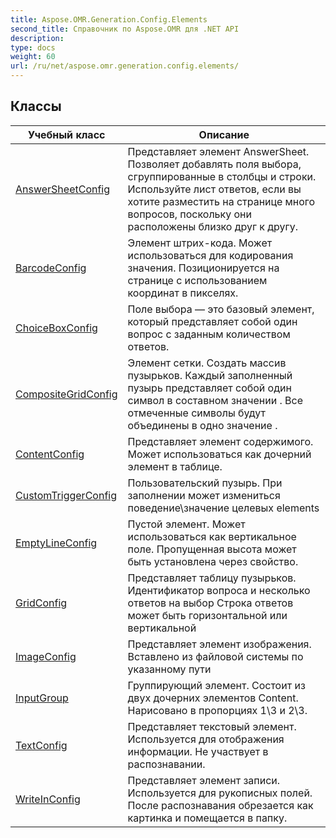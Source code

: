 ```yaml
---
title: Aspose.OMR.Generation.Config.Elements
second_title: Справочник по Aspose.OMR для .NET API
description: 
type: docs
weight: 60
url: /ru/net/aspose.omr.generation.config.elements/
---
```



## Классы

| Учебный класс | Описание |
| --- | --- |
| [AnswerSheetConfig](./answersheetconfig/) | Представляет элемент AnswerSheet. Позволяет добавлять поля выбора, сгруппированные в столбцы и строки. Используйте лист ответов, если вы хотите разместить на странице много вопросов, поскольку они расположены близко друг к другу. |
| [BarcodeConfig](./barcodeconfig/) | Элемент штрих-кода. Может использоваться для кодирования значения. Позиционируется на странице с использованием координат в пикселях. |
| [ChoiceBoxConfig](./choiceboxconfig/) | Поле выбора — это базовый элемент, который представляет собой один вопрос с заданным количеством ответов. |
| [CompositeGridConfig](./compositegridconfig/) | Элемент сетки. Создать массив пузырьков. Каждый заполненный пузырь представляет собой один символ в составном значении . Все отмеченные символы будут объединены в одно значение . |
| [ContentConfig](./contentconfig/) | Представляет элемент содержимого. Может использоваться как дочерний элемент в таблице. |
| [CustomTriggerConfig](./customtriggerconfig/) | Пользовательский пузырь. При заполнении может измениться поведение\значение целевых elements |
| [EmptyLineConfig](./emptylineconfig/) | Пустой элемент. Может использоваться как вертикальное поле. Пропущенная высота может быть установлена через свойство. |
| [GridConfig](./gridconfig/) | Представляет таблицу пузырьков. Идентификатор вопроса и несколько ответов на выбор Строка ответов может быть горизонтальной или вертикальной |
| [ImageConfig](./imageconfig/) | Представляет элемент изображения. Вставлено из файловой системы по указанному пути |
| [InputGroup](./inputgroup/) | Группирующий элемент. Состоит из двух дочерних элементов Content. Нарисовано в пропорциях 1\3 и 2\3. |
| [TextConfig](./textconfig/) | Представляет текстовый элемент. Используется для отображения информации. Не участвует в распознавании. |
| [WriteInConfig](./writeinconfig/) | Представляет элемент записи. Используется для рукописных полей. После распознавания обрезается как картинка и помещается в папку. |


